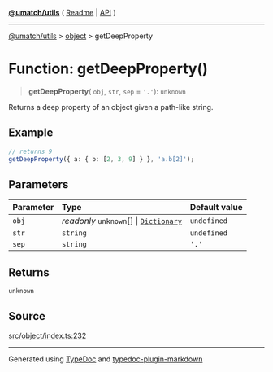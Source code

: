 [**@umatch/utils**](../../README.md) ( [Readme](../../README.md) \| [API](../../API.md) )

---

[@umatch/utils](../../API.md) > [object](../README.md) > getDeepProperty

# Function: getDeepProperty()

> **getDeepProperty**(
> `obj`,
> `str`,
> `sep` = `'.'`): `unknown`

Returns a deep property of an object given a path-like string.

## Example

```ts
// returns 9
getDeepProperty({ a: { b: [2, 3, 9] } }, 'a.b[2]');
```

## Parameters

| Parameter | Type                                                                                        | Default value |
| :-------- | :------------------------------------------------------------------------------------------ | :------------ |
| `obj`     | _readonly_ `unknown`[] \| [`Dictionary`](../../index/type-aliases/type-alias.Dictionary.md) | `undefined`   |
| `str`     | `string`                                                                                    | `undefined`   |
| `sep`     | `string`                                                                                    | `'.'`         |

## Returns

`unknown`

## Source

[src/object/index.ts:232](https://github.com/umatch-oficial/utils/blob/1dcf13d/src/object/index.ts#L232)

---

Generated using [TypeDoc](https://typedoc.org/) and [typedoc-plugin-markdown](https://www.npmjs.com/package/typedoc-plugin-markdown)
